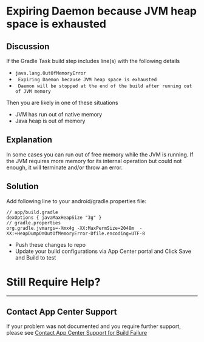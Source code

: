 # Expiring Daemon because JVM heap space is exhausted

## Discussion
If the Gradle Task build step includes line(s) with the following details
* ` java.lang.OutOfMemoryError `
* ` Expiring Daemon because JVM heap space is exhausted` 
* ` Daemon will be stopped at the end of the build after running out of JVM memory`

Then you are likely in one of these situations        
* JVM has run out of native memory
* Java heap is out of memory

## Explanation
In some cases you can run out of free memory while the JVM is running. If the JVM requires more memory for its internal operation but could not enough, it will terminate and/or throw an error.        

## Solution
Add following line to your android/gradle.properties file:                   
``` 
// app/build.gradle
dexOptions { javaMaxHeapSize "3g" }
// gradle.properties
org.gradle.jvmargs=-Xmx4g -XX:MaxPermSize=2048m  -XX:+HeapDumpOnOutOfMemoryError-Dfile.encoding=UTF-8 
```

* Push these changes to repo
* Update your build configurations via App Center portal and Click Save and Build to test 

# Still Require Help?
---
## Contact App Center Support
If your problem was not documented and you require further support, please see [Contact App Center Support for Build Failure](/Build/Contact_App_Center_Suport_Build_Issue.md)